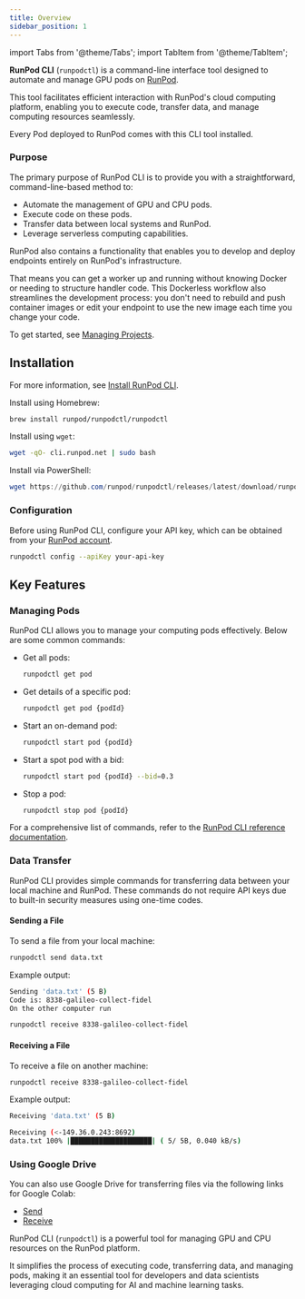```yaml
---
title: Overview
sidebar_position: 1
---
```


import Tabs from '@theme/Tabs';
import TabItem from '@theme/TabItem';

**RunPod CLI** (`runpodctl`) is a command-line interface tool designed to automate and manage GPU pods on [RunPod](https://runpod.io).

This tool facilitates efficient interaction with RunPod's cloud computing platform, enabling you to execute code, transfer data, and manage computing resources seamlessly.

Every Pod deployed to RunPod comes with this CLI tool installed.

### Purpose

The primary purpose of RunPod CLI is to provide you with a straightforward, command-line-based method to:

- Automate the management of GPU and CPU pods.
- Execute code on these pods.
- Transfer data between local systems and RunPod.
- Leverage serverless computing capabilities.

RunPod also contains a functionality that enables you to develop and deploy endpoints entirely on RunPod's infrastructure.

That means you can get a worker up and running without knowing Docker or needing to structure handler code.
This Dockerless workflow also streamlines the development process: you don't need to rebuild and push container images or edit your endpoint to use the new image each time you change your code.

To get started, see [Managing Projects](/cli/projects/manage-projects).

## Installation

For more information, see [Install RunPod CLI](/cli/install-runpodctl).

<Tabs>

<TabItem value="macos" label="MacOS">

Install using Homebrew:

```bash
brew install runpod/runpodctl/runpodctl
```

</TabItem>

<TabItem value="linux" label="Linux/MacOS (WSL)" default>

Install using `wget`:

```bash
wget -qO- cli.runpod.net | sudo bash
```

</TabItem>

<TabItem value="windows" label="Windows PowerShell">

Install via PowerShell:

```powershell
wget https://github.com/runpod/runpodctl/releases/latest/download/runpodctl-windows-amd64.exe -O runpodctl.exe
```

</TabItem>
</Tabs>

### Configuration

Before using RunPod CLI, configure your API key, which can be obtained from your [RunPod account](https://runpod.io/console/user/settings).

```bash
runpodctl config --apiKey your-api-key
```

## Key Features

### Managing Pods

RunPod CLI allows you to manage your computing pods effectively. Below are some common commands:

- Get all pods:

  ```bash
  runpodctl get pod
  ```

- Get details of a specific pod:

  ```bash
  runpodctl get pod {podId}
  ```

- Start an on-demand pod:

  ```bash
  runpodctl start pod {podId}
  ```

- Start a spot pod with a bid:

  ```bash
  runpodctl start pod {podId} --bid=0.3
  ```

- Stop a pod:

  ```bash
  runpodctl stop pod {podId}
  ```

For a comprehensive list of commands, refer to the [RunPod CLI reference documentation](/references/runpodctl).

### Data Transfer

RunPod CLI provides simple commands for transferring data between your local machine and RunPod. These commands do not require API keys due to built-in security measures using one-time codes.

#### Sending a File

To send a file from your local machine:

```bash
runpodctl send data.txt
```

Example output:

```bash
Sending 'data.txt' (5 B)
Code is: 8338-galileo-collect-fidel
On the other computer run

runpodctl receive 8338-galileo-collect-fidel
```

#### Receiving a File

To receive a file on another machine:

```bash
runpodctl receive 8338-galileo-collect-fidel
```

Example output:

```bash
Receiving 'data.txt' (5 B)

Receiving (<-149.36.0.243:8692)
data.txt 100% |████████████████████| ( 5/ 5B, 0.040 kB/s)
```

### Using Google Drive

You can also use Google Drive for transferring files via the following links for Google Colab:

- [Send](https://colab.research.google.com/drive/1UaODD9iGswnKF7SZfsvwHDGWWwLziOsr#scrollTo=2nlcIAY3gGLt)
- [Receive](https://colab.research.google.com/drive/1ot8pODgystx1D6_zvsALDSvjACBF1cj6#scrollTo=RF1bMqhBOpSZ)

RunPod CLI (`runpodctl`) is a powerful tool for managing GPU and CPU resources on the RunPod platform.

It simplifies the process of executing code, transferring data, and managing pods, making it an essential tool for developers and data scientists leveraging cloud computing for AI and machine learning tasks.
